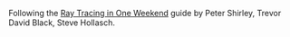 Following the [Ray Tracing in One Weekend](https://raytracing.github.io/books/RayTracingInOneWeekend.html) guide by Peter Shirley, Trevor David Black, Steve Hollasch.